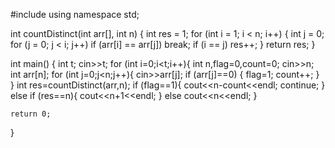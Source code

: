 #include <iostream>
using namespace std;

int countDistinct(int arr[], int n)
{
    int res = 1;
    for (int i = 1; i < n; i++) {
        int j = 0;
        for (j = 0; j < i; j++)
            if (arr[i] == arr[j])
                break;
        if (i == j)
            res++;
    }
    return res;
}

int main() {
    int t;
    cin>>t;
    for (int i=0;i<t;i++){
        int n,flag=0,count=0;
        cin>>n;
        int arr[n];
        for (int j=0;j<n;j++){
            cin>>arr[j];
            if (arr[j]==0) {
                flag=1;
                count++;
            }
        }
        int res=countDistinct(arr,n);
        if (flag==1){
            cout<<n-count<<endl;
            continue;
        }
        else if (res==n){
            cout<<n+1<<endl;
        }
        else cout<<n<<endl;
    }

    return 0;
}


